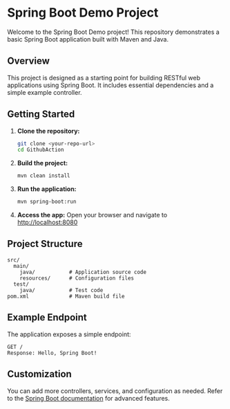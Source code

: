 
# Spring Boot Demo Project

Welcome to the Spring Boot Demo project! This repository demonstrates a basic Spring Boot application built with Maven and Java.

## Overview
This project is designed as a starting point for building RESTful web applications using Spring Boot. It includes essential dependencies and a simple example controller.

## Getting Started
1. **Clone the repository:**
   ```sh
   git clone <your-repo-url>
   cd GithubAction
   ```
2. **Build the project:**
   ```sh
   mvn clean install
   ```
3. **Run the application:**
   ```sh
   mvn spring-boot:run
   ```
4. **Access the app:**
   Open your browser and navigate to [http://localhost:8080](http://localhost:8080)

## Project Structure
```
src/
  main/
    java/           # Application source code
    resources/      # Configuration files
  test/
    java/           # Test code
pom.xml             # Maven build file
```

## Example Endpoint
The application exposes a simple endpoint:

```
GET /
Response: Hello, Spring Boot!
```

## Customization
You can add more controllers, services, and configuration as needed. Refer to the [Spring Boot documentation](https://docs.spring.io/spring-boot/docs/current/reference/htmlsingle/) for advanced features.
